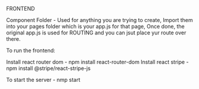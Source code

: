 FRONTEND


Component Folder - Used for anything you are trying to create, Import them into your pages folder which is your app.js for that page, Once done, the original app.js is used for ROUTING and you can jsut place yur route over there. 

To run the frontend:

Install react router dom - npm install react-router-dom
Install react stripe - npm install @stripe/react-stripe-js

To start the server - nmp start
